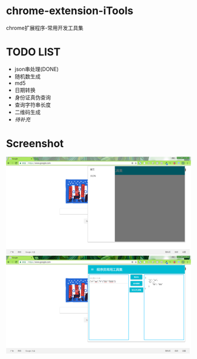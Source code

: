 # chrome-extension-iTools
chrome扩展程序-常用开发工具集

# TODO LIST
- json串处理(DONE)
- 随机数生成
- md5
- 日期转换
- 身份证真伪查询
- 查询字符串长度
- 二维码生成
- _待补充_

# Screenshot
![Alt text](screenshot/20170705111759.png?raw=true "Screenshot1")
![Alt text](screenshot/20170705111838.png?raw=true "Screenshot2")